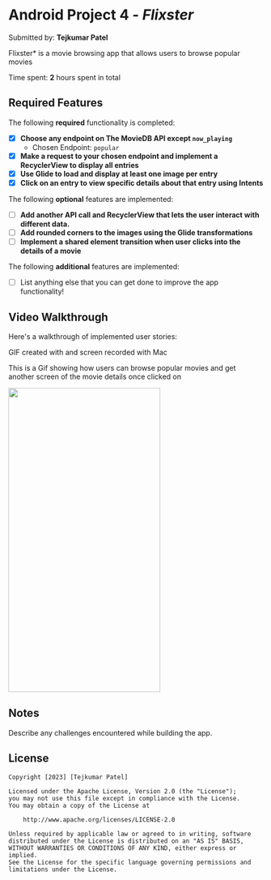 # Android Project 4 - *Flixster*

Submitted by: **Tejkumar Patel**

Flixster* is a movie browsing app that allows users to browse popular movies

Time spent: **2** hours spent in total

## Required Features

The following **required** functionality is completed:

- [x] **Choose any endpoint on The MovieDB API except `now_playing`**
    - Chosen Endpoint: `popular`
- [x] **Make a request to your chosen endpoint and implement a RecyclerView to display all entries**
- [x] **Use Glide to load and display at least one image per entry**
- [x] **Click on an entry to view specific details about that entry using Intents**

The following **optional** features are implemented:

- [ ] **Add another API call and RecyclerView that lets the user interact with different data.**
- [ ] **Add rounded corners to the images using the Glide transformations**
- [ ] **Implement a shared element transition when user clicks into the details of a movie**

The following **additional** features are implemented:

- [ ] List anything else that you can get done to improve the app functionality!

## Video Walkthrough

Here's a walkthrough of implemented user stories:

GIF created with [](https://www.onlineconverter.com/video-to-gif) and screen recorded with Mac

This is a Gif showing how users can browse popular movies and get another screen of the movie details once clicked on

<img src="https://github.com/tpatel29/Flixster-Part2/blob/main/demo.gif" width="300" height="600"/>


## Notes

Describe any challenges encountered while building the app.

## License

    Copyright [2023] [Tejkumar Patel]

    Licensed under the Apache License, Version 2.0 (the "License");
    you may not use this file except in compliance with the License.
    You may obtain a copy of the License at

        http://www.apache.org/licenses/LICENSE-2.0

    Unless required by applicable law or agreed to in writing, software
    distributed under the License is distributed on an "AS IS" BASIS,
    WITHOUT WARRANTIES OR CONDITIONS OF ANY KIND, either express or implied.
    See the License for the specific language governing permissions and
    limitations under the License.